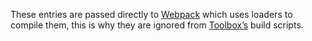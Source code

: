 These entries are passed directly to [Webpack][webpack] which uses loaders to
compile them, this is why they are ignored from [Toolbox’s][toolbox] build
scripts.

[toolbox]: //github.com/borela-tech/js-toolbox
[webpack]: //webpack.js.org

